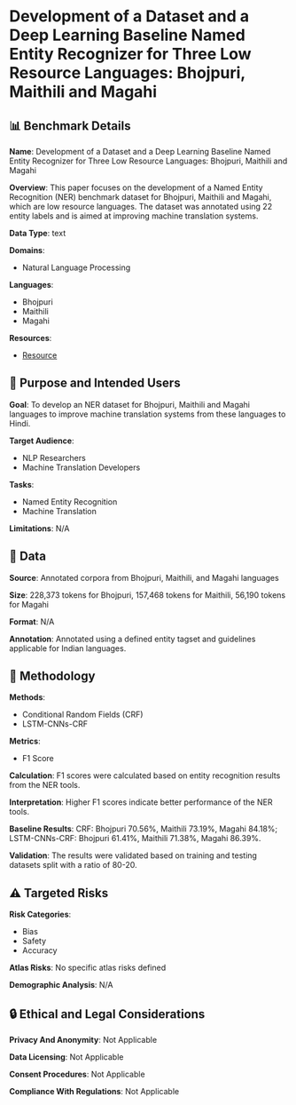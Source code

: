 # Development of a Dataset and a Deep Learning Baseline Named Entity Recognizer for Three Low Resource Languages: Bhojpuri, Maithili and Magahi

## 📊 Benchmark Details

**Name**: Development of a Dataset and a Deep Learning Baseline Named Entity Recognizer for Three Low Resource Languages: Bhojpuri, Maithili and Magahi

**Overview**: This paper focuses on the development of a Named Entity Recognition (NER) benchmark dataset for Bhojpuri, Maithili and Magahi, which are low resource languages. The dataset was annotated using 22 entity labels and is aimed at improving machine translation systems.

**Data Type**: text

**Domains**:
- Natural Language Processing

**Languages**:
- Bhojpuri
- Maithili
- Magahi

**Resources**:
- [Resource](N/A)

## 🎯 Purpose and Intended Users

**Goal**: To develop an NER dataset for Bhojpuri, Maithili and Magahi languages to improve machine translation systems from these languages to Hindi.

**Target Audience**:
- NLP Researchers
- Machine Translation Developers

**Tasks**:
- Named Entity Recognition
- Machine Translation

**Limitations**: N/A

## 💾 Data

**Source**: Annotated corpora from Bhojpuri, Maithili, and Magahi languages

**Size**: 228,373 tokens for Bhojpuri, 157,468 tokens for Maithili, 56,190 tokens for Magahi

**Format**: N/A

**Annotation**: Annotated using a defined entity tagset and guidelines applicable for Indian languages.

## 🔬 Methodology

**Methods**:
- Conditional Random Fields (CRF)
- LSTM-CNNs-CRF

**Metrics**:
- F1 Score

**Calculation**: F1 scores were calculated based on entity recognition results from the NER tools.

**Interpretation**: Higher F1 scores indicate better performance of the NER tools.

**Baseline Results**: CRF: Bhojpuri 70.56%, Maithili 73.19%, Magahi 84.18%; LSTM-CNNs-CRF: Bhojpuri 61.41%, Maithili 71.38%, Magahi 86.39%.

**Validation**: The results were validated based on training and testing datasets split with a ratio of 80-20.

## ⚠️ Targeted Risks

**Risk Categories**:
- Bias
- Safety
- Accuracy

**Atlas Risks**:
No specific atlas risks defined

**Demographic Analysis**: N/A

## 🔒 Ethical and Legal Considerations

**Privacy And Anonymity**: Not Applicable

**Data Licensing**: Not Applicable

**Consent Procedures**: Not Applicable

**Compliance With Regulations**: Not Applicable
